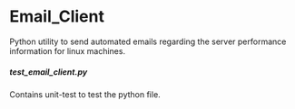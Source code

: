 # Email_Client
Python utility to send automated emails regarding the server performance information for linux machines.

##### test_email_client.py
Contains unit-test to test the python file.
